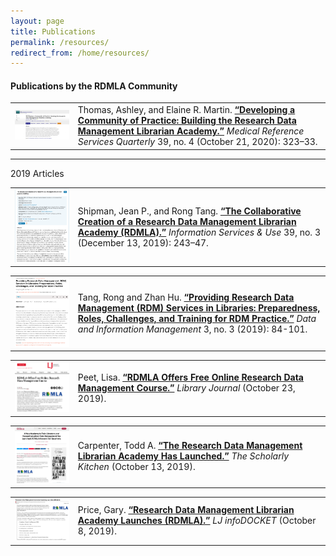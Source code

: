 ```yaml
---
layout: page
title: Publications
permalink: /resources/
redirect_from: /home/resources/
---
```

#### Publications by the RDMLA Community


<table>
  <tr><td rowspan="1" width="20%"><img src="/images/publications/2020/Thomas_Martin_MRSQ.png" alt="MRSQ article"></td>
    <td><div>Thomas, Ashley, and Elaine R. Martin. <a href ="https://doi.org/10.1080/02763869.2020.1826185" target="_blank"><b>“Developing a Community of Practice: Building the Research Data Management Librarian Academy.”</b></a> <i>Medical Reference Services Quarterly</i> 39, no. 4 (October 21, 2020): 323–33.</div></td></tr>
</table>

---

2019 Articles

<table>
  <tr><td rowspan="1" width="20%"><img src="/images/publications/2019/Shipman_Tang_InformationServices.png" alt="Information Services article"></td>
    <td><div>Shipman, Jean P., and Rong Tang. <a href ="https://doi.org/10.3233/isu-190050" target="_blank"><b>“The Collaborative Creation of a Research Data Management Librarian Academy (RDMLA).”</b></a> <i>Information Services & Use</i> 39, no. 3 (December 13, 2019): 243–47.</div></td></tr>
</table>

<table>
  <tr><td rowspan="1" width="20%"><img src="/images/publications/2019/Tang_Hu_DataandInfoManagement.png" alt="Data_Info_Manage article"></td>
    <td><div>Tang, Rong and Zhan Hu. <a href ="https://doi.org/10.2478/dim-2019-0009" target="_blank"><b>“Providing Research Data Management (RDM) Services in Libraries: Preparedness, Roles, Challenges, and Training for RDM Practice.”</b></a> <i>Data and Information Management</i> 3, no. 3 (2019): 84-101.</div></td></tr>
</table>

<table>
  <tr><td rowspan="1" width="20%"><img src="/images/publications/2019/Peet_LibraryJournal.png" alt="LibraryJournal article"></td>
    <td><div>Peet, Lisa. <a href ="https://www.libraryjournal.com/?detailStory=RDMLA-Offers-Free-Online-Research-Data-Management-Course" target="_blank"><b>“RDMLA Offers Free Online Research Data Management Course.”</b></a> <i>Library Journal</i> (October 23, 2019).</div></td></tr>
</table>

<table>
  <tr><td rowspan="1" width="20%"><img src="/images/publications/2019/Carpenter_ScholarlyKitchen.png" alt="Scholarly Kitchen article"></td>
    <td><div>Carpenter, Todd A. <a href ="https://scholarlykitchen.sspnet.org/2019/10/15/a-new-academy-to-train-librarians-about-research-data-management/" target="_blank"><b>“The Research Data Management Librarian Academy Has Launched.”</b></a> <i>The Scholarly Kitchen</i> (October 13, 2019).</div></td></tr>
</table>

<table>
  <tr><td rowspan="1" width="20%"><img src="/images/publications/2019/Price_LJinfoDocket.png" alt="infoDOCKET article"></td>
    <td><div>Price, Gary. <a href ="https://www.infodocket.com/2019/10/08/research-data-management-librarian-academy-launches-rdmla/" target="_blank"><b>“Research Data Management Librarian Academy Launches (RDMLA).”</b></a> <i>LJ infoDOCKET</i> (October 8, 2019).</div></td></tr>
</table>
